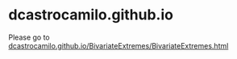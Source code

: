 # dcastrocamilo.github.io

Please go to [dcastrocamilo.github.io/BivariateExtremes/BivariateExtremes.html](https://dcastrocamilo.github.io/BivariateExtremes/BivariateExtremes.html)